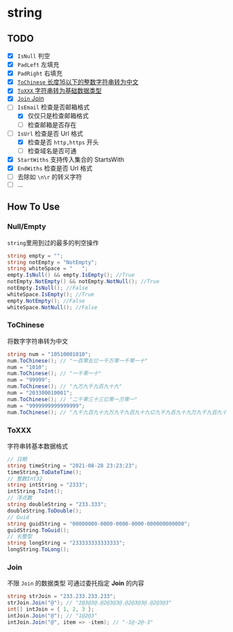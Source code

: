 # string

## TODO

- [x] `IsNull` 判空
- [x] `PadLeft` 左填充
- [x] `PadRight` 右填充
- [x] [`ToChinese` 长度16以下的整数字符串转为中文](#tochinese)
- [x] [`ToXXX` 字符串转为基础数据类型](#toxxx)
- [x] [`Join` Join](#join)
- [ ] `IsEmail` 检查是否邮箱格式
  - [x] 仅仅只是检查邮箱格式
  - [ ] 检查邮箱是否存在
- [ ] `IsUrl` 检查是否 Url 格式
  - [x] 检查是否 `http,https` 开头
  - [ ] 检查域名是否可通
- [x] `StartWiths` 支持传入集合的 StartsWith
- [x] `EndWiths` 检查是否 Url 格式
- [ ] 去除如 `\n\r` 的转义字符
- [ ] ...

## How To Use

### Null/Empty

`string`里用到过的最多的判空操作

```csharp
string empty = "";
string notEmpty = "NotEmpty";
string whiteSpace = "   ";
empty.IsNull() && empty.IsEmpty(); //True
notEmpty.NotEmpty() && notEmpty.NotNull(); //True
notEmpty.IsNull(); //False
whiteSpace.IsEmpty(); //True
empty.NotEmpty(); //False
whiteSpace.NotNull(); //False
```

### ToChinese

将数字字符串转为中文

```csharp
string num = "10510001010";
num.ToChinese(); // "一百零五亿一千万零一千零一十"
num = "1010";
num.ToChinese(); // "一千零一十"
num = "99999";
num.ToChinese(); // "九万九千九百九十九"
num = "203300010001";
num.ToChinese(); // "二千零三十三亿零一万零一"
num = "9999999999999999";
num.ToChinese(); // "九千九百九十九万九千九百九十九亿九千九百九十九万九千九百九十九"
```

### ToXXX

字符串转基本数据格式

```csharp
// 日期
string timeString = "2021-08-28 23:23:23";
timeString.ToDateTime();
// 整数Int32
string intString = "2333";
intString.ToInt();
// 浮点数
string doubleString = "233.333";
doubleString.ToDouble();
// Guid
string guidString = "00000000-0000-0000-0000-000000000000";
guidString.ToGuid();
// 长整型
string longString = "233333333333333";
longString.ToLong();
```

### Join

不限 `Join` 的数据类型
可通过委托指定 **Join** 的内容

```csharp
string strJoin = "233.233.233.233";
strJoin.Join("@"); // "2@3@3@.@2@3@3@.@2@3@3@.@2@3@3"
int[] intJoin = { 1, 2, 3 };
intJoin.Join("@"); // "1@2@3"
intJoin.Join("@", item => -item); // "-1@-2@-3"
```



